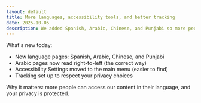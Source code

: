 ```yaml
---
layout: default
title: More languages, accessibility tools, and better tracking
date: 2025-10-05
description: We added Spanish, Arabic, Chinese, and Punjabi so more people can use the site. We made accessibility settings easier to find, and set up tracking that respects your privacy.
---
```


What's new today:

- New language pages: Spanish, Arabic, Chinese, and Punjabi
- Arabic pages now read right-to-left (the correct way)
- Accessibility Settings moved to the main menu (easier to find)
- Tracking set up to respect your privacy choices

Why it matters: more people can access our content in their language, and your privacy is protected.
